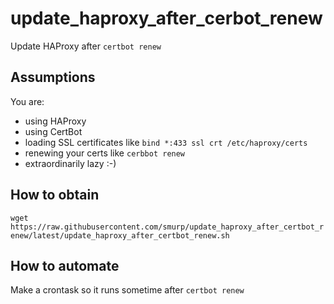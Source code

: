 # update_haproxy_after_cerbot_renew
Update HAProxy after `certbot renew`

## Assumptions

You are:
* using HAProxy
* using CertBot
* loading SSL certificates like `bind *:433 ssl crt /etc/haproxy/certs`
* renewing your certs like `cerbbot renew`
* extraordinarily lazy :-)

## How to obtain

```wget https://raw.githubusercontent.com/smurp/update_haproxy_after_certbot_renew/latest/update_haproxy_after_certbot_renew.sh```

## How to automate

Make a crontask so it runs sometime after `certbot renew`
